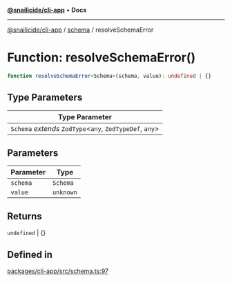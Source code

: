 [**@snailicide/cli-app**](../../../README.md) • **Docs**

---

[@snailicide/cli-app](../../../README.md) / [schema](../README.md) / resolveSchemaError

# Function: resolveSchemaError()

```ts
function resolveSchemaError<Schema>(schema, value): undefined | {}
```

## Type Parameters

| Type Parameter                                             |
| ---------------------------------------------------------- |
| `Schema` _extends_ `ZodType`\<`any`, `ZodTypeDef`, `any`\> |

## Parameters

| Parameter | Type      |
| --------- | --------- |
| `schema`  | `Schema`  |
| `value`   | `unknown` |

## Returns

`undefined` \| \{\}

## Defined in

[packages/cli-app/src/schema.ts:97](https://github.com/gbtunney/snailicide-monorepo/blob/e538d73c297e05cfc5c2161039b61c76cd65cf31/packages/cli-app/src/schema.ts#L97)
